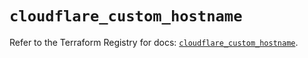 # `cloudflare_custom_hostname`

Refer to the Terraform Registry for docs: [`cloudflare_custom_hostname`](https://registry.terraform.io/providers/cloudflare/cloudflare/5.0.0/docs/resources/custom_hostname).
